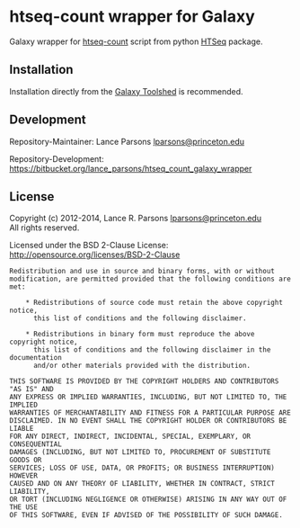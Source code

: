 htseq-count wrapper for Galaxy
==============================

Galaxy wrapper for
[htseq-count](http://www-huber.embl.de/users/anders/HTSeq/doc/count.html)
script from python
[HTSeq](http://www-huber.embl.de/users/anders/HTSeq/doc/index.html) package.

Installation
------------

Installation directly from the [Galaxy
Toolshed](http://toolshed.g2.bx.psu.edu/view/lparsons/htseq_count) is
recommended.

Development
-----------

Repository-Maintainer: Lance Parsons <lparsons@princeton.edu>

Repository-Development: <https://bitbucket.org/lance_parsons/htseq_count_galaxy_wrapper>


License
-------

Copyright (c) 2012-2014, Lance R. Parsons <lparsons@princeton.edu>  
All rights reserved.

Licensed under the BSD 2-Clause License: <http://opensource.org/licenses/BSD-2-Clause>
    
    Redistribution and use in source and binary forms, with or without
    modification, are permitted provided that the following conditions are met:
    
        * Redistributions of source code must retain the above copyright notice,
          this list of conditions and the following disclaimer.
    
        * Redistributions in binary form must reproduce the above copyright notice,
          this list of conditions and the following disclaimer in the documentation
          and/or other materials provided with the distribution.
    
    THIS SOFTWARE IS PROVIDED BY THE COPYRIGHT HOLDERS AND CONTRIBUTORS "AS IS" AND
    ANY EXPRESS OR IMPLIED WARRANTIES, INCLUDING, BUT NOT LIMITED TO, THE IMPLIED
    WARRANTIES OF MERCHANTABILITY AND FITNESS FOR A PARTICULAR PURPOSE ARE
    DISCLAIMED. IN NO EVENT SHALL THE COPYRIGHT HOLDER OR CONTRIBUTORS BE LIABLE
    FOR ANY DIRECT, INDIRECT, INCIDENTAL, SPECIAL, EXEMPLARY, OR CONSEQUENTIAL
    DAMAGES (INCLUDING, BUT NOT LIMITED TO, PROCUREMENT OF SUBSTITUTE GOODS OR
    SERVICES; LOSS OF USE, DATA, OR PROFITS; OR BUSINESS INTERRUPTION) HOWEVER
    CAUSED AND ON ANY THEORY OF LIABILITY, WHETHER IN CONTRACT, STRICT LIABILITY,
    OR TORT (INCLUDING NEGLIGENCE OR OTHERWISE) ARISING IN ANY WAY OUT OF THE USE
    OF THIS SOFTWARE, EVEN IF ADVISED OF THE POSSIBILITY OF SUCH DAMAGE.
